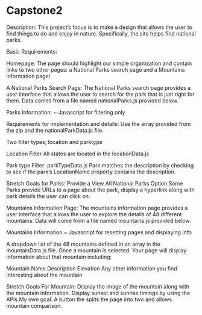 # Capstone2


Description: This project’s focus is to make a design that allows the user to find things to do and enjoy in nature. Specifically, the site helps find national parks.

Basic Requirements: 

Homepage: The page should highlight our simple organization and contain links to two other pages: a National Parks search page and a Mountains information page!

A National Parks Search Page: The National Parks search page provides a user interface that allows the user to search for the park that is just right for them. Data comes from a file named nationalParks.js provided below.


Parks Information: ~ Javascript for filtering only

Requirements for implementation and details:
Use the array provided from the zip and the nationalParkData.js file.


Two filter types; location and parktype 

Location Filter
All states are located in the locationData.js

Park type Filter: 
parkTypeData.js 
Park matches the description by checking to see if the park’s LocationName property contains the description.

Stretch Goals for Parks: 
Provide a View All National Parks Option
Some Parks provide URLs to a page about the park, display a hyperlink along with park details the user can click on.

Mountains Information Page: The mountains information page provides a user interface that allows the user to explore the details of 48 different mountains. Data will come from a file named mountains.js provided below.


Mountains Information ~ Javascript for resetting pages and displaying info

A dropdown list of the 48 mountains defined in an array in the mountainData.js file. Once a mountain is selected. Your page will display information about that mountain including:

Mountain Name
Description
Elevation
Any other information you find interesting about the mountain

Stretch Goals For Mountain:
Display the image of the mountain along with the mountain information.
Display sunset and sunrise timings by using the APIs
My own goal: A button the splits the page into two and allows mountain comparison.
